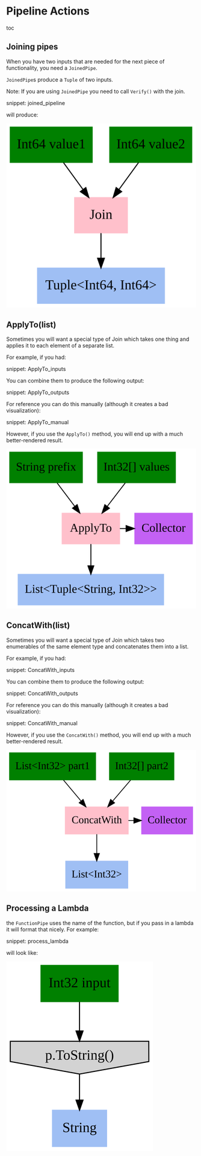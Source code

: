 # Pipeline Actions

toc

## Joining pipes

When you have two inputs that are needed for the next piece of functionality, you need a `JoinedPipe`.

`JoinedPipe`s produce a `Tuple` of two inputs.

Note: If you are using `JoinedPipe` you need to call `Verify()` with the join.

snippet: joined_pipeline

will produce:

![GraphViz of JoinedPipe](/Refactoring.Pipelines.Test/_approvals/PipelineTests.JoinInputsSample.approved.svg)

## ApplyTo(list)

Sometimes you will want a special type of Join which takes one thing and applies it to each element of a separate list.

For example, if you had:

snippet: ApplyTo_inputs

You can combine them to produce the following output:

snippet: ApplyTo_outputs

For reference you can do this manually (although it creates a bad visualization):

snippet: ApplyTo_manual

However, if you use the `ApplyTo()` method, you will end up with a much better-rendered result.

![GraphViz of AppliedPipe](/Refactoring.Pipelines.Test/_approvals/PipelineTests.ApplyTo.approved.svg)

## ConcatWith(list)

Sometimes you will want a special type of Join which takes two enumerables of the same element type and concatenates them into a list.

For example, if you had:

snippet: ConcatWith_inputs

You can combine them to produce the following output:

snippet: ConcatWith_outputs

For reference you can do this manually (although it creates a bad visualization):

snippet: ConcatWith_manual

However, if you use the `ConcatWith()` method, you will end up with a much better-rendered result.

![GraphViz of AppliedPipe](/Refactoring.Pipelines.Test/_approvals/PipelineTests.Concat.approved.svg)

## Processing a Lambda

the `FunctionPipe` uses the name of the function, but if you pass in a lambda it will format that nicely. For example:

snippet: process_lambda

will look like:

![GraphViz of Lambda](/Refactoring.Pipelines.Test/_approvals/PipelineTests.Lambda.approved.svg)